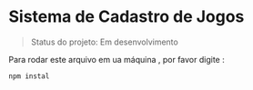 <h1> Sistema de Cadastro de Jogos</h1>

> Status do projeto:  Em desenvolvimento

Para rodar este arquivo em ua máquina , por favor digite :

```
npm instal
```
